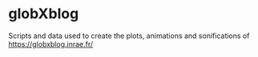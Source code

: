 # globXblog
Scripts and data used to create the plots, animations and sonifications of https://globxblog.inrae.fr/

